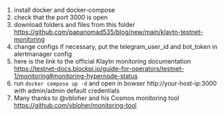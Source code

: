 1. install docker and docker-compose
2. check that the port 3000 is open
3. download folders and files from this folder https://github.com/papanomad535/blog/new/main/klaytn-testnet-monitoring
4. change configs if necessary, put the telegram_user_id and bot_token in alertmanager config
5. here is the link to the official Klaytn monitoring documentation https://testnet-docs.blockpi.io/guide-for-operators/testnet-1/monitoring#monitoring-hypernode-status
6. run ```docker compose up -d``` and open in bowser http://your-host-ip:3000 with admin/admin default credentials
7. Many thanks to @vbloher and his Cosmos monitoring tool https://github.com/vbloher/monitoring-tool
